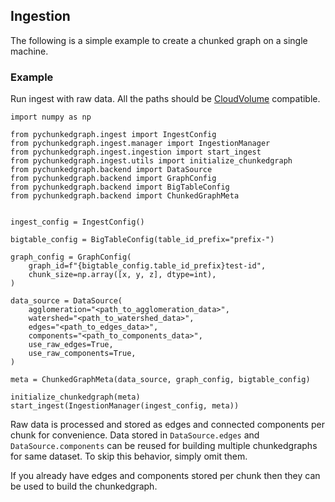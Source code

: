 ## Ingestion

The following is a simple example to create a chunked graph on a single machine.

### Example

Run ingest with raw data. All the paths should be [CloudVolume](https://github.com/seung-lab/cloud-volume) compatible.
```
import numpy as np

from pychunkedgraph.ingest import IngestConfig
from pychunkedgraph.ingest.manager import IngestionManager
from pychunkedgraph.ingest.ingestion import start_ingest
from pychunkedgraph.ingest.utils import initialize_chunkedgraph
from pychunkedgraph.backend import DataSource
from pychunkedgraph.backend import GraphConfig
from pychunkedgraph.backend import BigTableConfig
from pychunkedgraph.backend import ChunkedGraphMeta


ingest_config = IngestConfig()

bigtable_config = BigTableConfig(table_id_prefix="prefix-")

graph_config = GraphConfig(
    graph_id=f"{bigtable_config.table_id_prefix}test-id",
    chunk_size=np.array([x, y, z], dtype=int),
)

data_source = DataSource(
    agglomeration="<path_to_agglomeration_data>",
    watershed="<path_to_watershed_data>",
    edges="<path_to_edges_data>",
    components="<path_to_components_data>",
    use_raw_edges=True,
    use_raw_components=True,
)

meta = ChunkedGraphMeta(data_source, graph_config, bigtable_config)

initialize_chunkedgraph(meta)
start_ingest(IngestionManager(ingest_config, meta))
```

Raw data is processed and stored as edges and connected components per chunk for convenience.
Data stored in `DataSource.edges` and `DataSource.components` can be reused for building multiple chunkedgraphs for same dataset.
To skip this behavior, simply omit them.

If you already have edges and components stored per chunk then they can be used to build the chunkedgraph.
